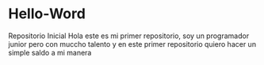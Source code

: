 # Hello-Word
Repositorio Inicial
Hola este es mi primer repositorio, soy un programador junior pero con muccho talento y en este primer repositorio quiero hacer un simple saldo a mi manera
